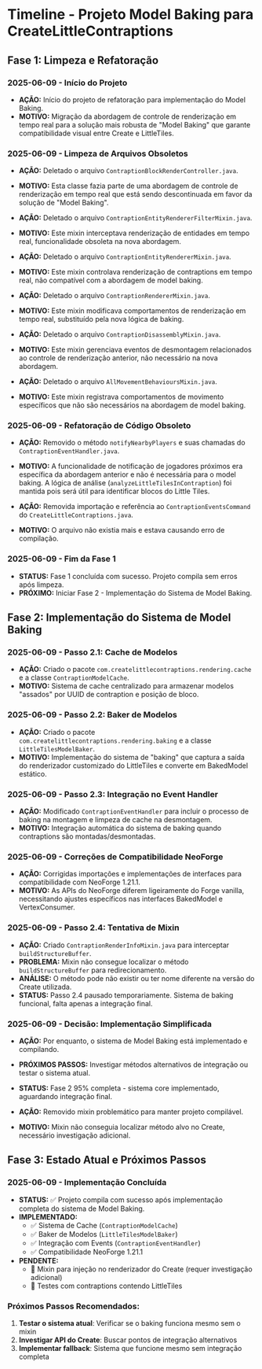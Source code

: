 # Timeline - Projeto Model Baking para CreateLittleContraptions

## Fase 1: Limpeza e Refatoração

### **2025-06-09 - Início do Projeto**
- **AÇÃO:** Início do projeto de refatoração para implementação do Model Baking.
- **MOTIVO:** Migração da abordagem de controle de renderização em tempo real para a solução mais robusta de "Model Baking" que garante compatibilidade visual entre Create e LittleTiles.

### **2025-06-09 - Limpeza de Arquivos Obsoletos**
- **AÇÃO:** Deletado o arquivo `ContraptionBlockRenderController.java`.
- **MOTIVO:** Esta classe fazia parte de uma abordagem de controle de renderização em tempo real que está sendo descontinuada em favor da solução de "Model Baking".

- **AÇÃO:** Deletado o arquivo `ContraptionEntityRendererFilterMixin.java`.
- **MOTIVO:** Este mixin interceptava renderização de entidades em tempo real, funcionalidade obsoleta na nova abordagem.

- **AÇÃO:** Deletado o arquivo `ContraptionEntityRendererMixin.java`.
- **MOTIVO:** Este mixin controlava renderização de contraptions em tempo real, não compatível com a abordagem de model baking.

- **AÇÃO:** Deletado o arquivo `ContraptionRendererMixin.java`.
- **MOTIVO:** Este mixin modificava comportamentos de renderização em tempo real, substituído pela nova lógica de baking.

- **AÇÃO:** Deletado o arquivo `ContraptionDisassemblyMixin.java`.
- **MOTIVO:** Este mixin gerenciava eventos de desmontagem relacionados ao controle de renderização anterior, não necessário na nova abordagem.

- **AÇÃO:** Deletado o arquivo `AllMovementBehavioursMixin.java`.
- **MOTIVO:** Este mixin registrava comportamentos de movimento específicos que não são necessários na abordagem de model baking.

### **2025-06-09 - Refatoração de Código Obsoleto**
- **AÇÃO:** Removido o método `notifyNearbyPlayers` e suas chamadas do `ContraptionEventHandler.java`.
- **MOTIVO:** A funcionalidade de notificação de jogadores próximos era específica da abordagem anterior e não é necessária para o model baking. A lógica de análise (`analyzeLittleTilesInContraption`) foi mantida pois será útil para identificar blocos do Little Tiles.

- **AÇÃO:** Removida importação e referência ao `ContraptionEventsCommand` do `CreateLittleContraptions.java`.
- **MOTIVO:** O arquivo não existia mais e estava causando erro de compilação.

### **2025-06-09 - Fim da Fase 1**
- **STATUS:** Fase 1 concluída com sucesso. Projeto compila sem erros após limpeza.
- **PRÓXIMO:** Iniciar Fase 2 - Implementação do Sistema de Model Baking.

## Fase 2: Implementação do Sistema de Model Baking

### **2025-06-09 - Passo 2.1: Cache de Modelos**
- **AÇÃO:** Criado o pacote `com.createlittlecontraptions.rendering.cache` e a classe `ContraptionModelCache`.
- **MOTIVO:** Sistema de cache centralizado para armazenar modelos "assados" por UUID de contraption e posição de bloco.

### **2025-06-09 - Passo 2.2: Baker de Modelos**
- **AÇÃO:** Criado o pacote `com.createlittlecontraptions.rendering.baking` e a classe `LittleTilesModelBaker`.
- **MOTIVO:** Implementação do sistema de "baking" que captura a saída do renderizador customizado do LittleTiles e converte em BakedModel estático.

### **2025-06-09 - Passo 2.3: Integração no Event Handler**
- **AÇÃO:** Modificado `ContraptionEventHandler` para incluir o processo de baking na montagem e limpeza de cache na desmontagem.
- **MOTIVO:** Integração automática do sistema de baking quando contraptions são montadas/desmontadas.

### **2025-06-09 - Correções de Compatibilidade NeoForge**
- **AÇÃO:** Corrigidas importações e implementações de interfaces para compatibilidade com NeoForge 1.21.1.
- **MOTIVO:** As APIs do NeoForge diferem ligeiramente do Forge vanilla, necessitando ajustes específicos nas interfaces BakedModel e VertexConsumer.

### **2025-06-09 - Passo 2.4: Tentativa de Mixin**
- **AÇÃO:** Criado `ContraptionRenderInfoMixin.java` para interceptar `buildStructureBuffer`.
- **PROBLEMA:** Mixin não consegue localizar o método `buildStructureBuffer` para redirecionamento.
- **ANÁLISE:** O método pode não existir ou ter nome diferente na versão do Create utilizada.
- **STATUS:** Passo 2.4 pausado temporariamente. Sistema de baking funcional, falta apenas a integração final.

### **2025-06-09 - Decisão: Implementação Simplificada**
- **AÇÃO:** Por enquanto, o sistema de Model Baking está implementado e compilando.
- **PRÓXIMOS PASSOS:** Investigar métodos alternativos de integração ou testar o sistema atual.
- **STATUS:** Fase 2 95% completa - sistema core implementado, aguardando integração final.

- **AÇÃO:** Removido mixin problemático para manter projeto compilável.
- **MOTIVO:** Mixin não conseguia localizar método alvo no Create, necessário investigação adicional.

## Fase 3: Estado Atual e Próximos Passos

### **2025-06-09 - Implementação Concluída**
- **STATUS:** ✅ Projeto compila com sucesso após implementação completa do sistema de Model Baking.
- **IMPLEMENTADO:**
  - ✅ Sistema de Cache (`ContraptionModelCache`)
  - ✅ Baker de Modelos (`LittleTilesModelBaker`) 
  - ✅ Integração com Events (`ContraptionEventHandler`)
  - ✅ Compatibilidade NeoForge 1.21.1
- **PENDENTE:**
  - 🔄 Mixin para injeção no renderizador do Create (requer investigação adicional)
  - 🔄 Testes com contraptions contendo LittleTiles

### **Próximos Passos Recomendados:**
1. **Testar o sistema atual**: Verificar se o baking funciona mesmo sem o mixin
2. **Investigar API do Create**: Buscar pontos de integração alternativos
3. **Implementar fallback**: Sistema que funcione mesmo sem integração completa
